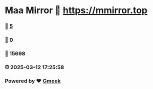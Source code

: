 # Maa Mirror :link: https://mmirror.top 
### :page_facing_up: [5](https://mmirror.top/tag.html) 
### :speech_balloon: 0 
### :hibiscus: 15698 
### :alarm_clock: 2025-03-12 17:25:58 
### Powered by :heart: [Gmeek](https://github.com/Meekdai/Gmeek)

